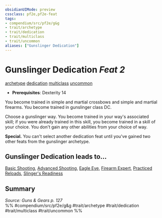 ```yaml
---
obsidianUIMode: preview
cssclass: pf2e,pf2e-feat
tags:
- compendium/src/pf2e/g&g
- trait/archetype
- trait/dedication
- trait/multiclass
- trait/uncommon
aliases: ["Gunslinger Dedication"]
---
```

# Gunslinger Dedication  *Feat 2*  
[archetype](../../rules/traits/archetype.md)  [dedication](../../rules/traits/dedication.md)  [multiclass](../../rules/traits/multiclass.md)  [uncommon](../../rules/traits/uncommon.md)  

- **Prerequisites**: Dexterity 14

You become trained in simple and martial crossbows and simple and martial firearms. You become trained in gunslinger class DC.

Choose a gunslinger way. You become trained in your way's associated skill; if you were already trained in this skill, you become trained in a skill of your choice. You don't gain any other abilities from your choice of way.

**Special.** You can't select another dedication feat until you've gained two other feats from the gunslinger archetype.

## Gunslinger Dedication leads to...

[Basic Shooting](basic-shooting-g-g.md), [Advanced Shooting](advanced-shooting-g-g.md), [Eagle Eye](eagle-eye-g-g.md), [Firearm Expert](firearm-expert-g-g.md), [Practiced Reloads](practiced-reloads-g-g.md), [Slinger's Readiness](slingers-readiness-g-g.md)

## Summary

*Source: Guns & Gears p. 127*  
%% #compendium/src/pf2e/g&g #trait/archetype #trait/dedication #trait/multiclass #trait/uncommon %%